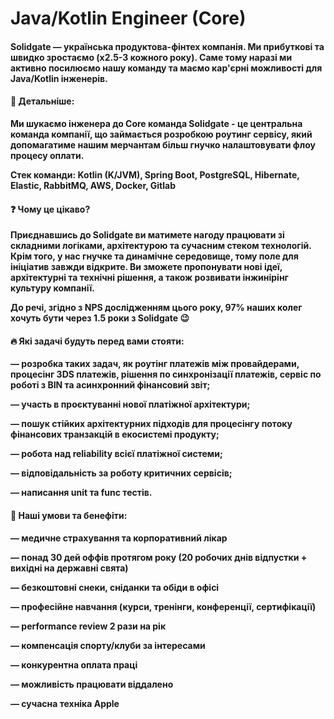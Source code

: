 ## <h1> Java/Kotlin Engineer (Core) </h1> 
<h4> Solidgate — українська продуктова-фінтех компанія. Ми прибуткові та швидко зростаємо (x2.5-3 кожного року). Саме тому наразі ми активно посилюємо нашу команду та маємо кар'єрні можливості для Java/Kotlin інженерів. </h4> 

#### &#128205; Детальніше:
<p><b> Ми шукаємо інженера до Core команда Solidgate - це центральна команда компанії, що займається розробкою роутинг сервісу, який допомагатиме нашим мерчантам більш гнучко налаштовувати флоу процесу оплати. </p> 
<p><b> Стек команди:</b> Kotlin (K/JVM), Spring Boot, PostgreSQL, Hibernate, Elastic, RabbitMQ, AWS, Docker, Gitlab </p>

#### &#10067; Чому це цікаво?
<p> Приєднавшись до Solidgate ви матимете нагоду працювати зі складними логіками, архітектурою та сучасним стеком технологій. Крім того, у нас гнучке та динамічне середовище, тому поле для ініціатив завжди відкрите. Ви зможете пропонувати нові ідеї, архітектурні та технічні рішення, а також розвивати інжинірінг культуру компанії. </p>

<p> До речі, згідно з NPS дослідженням цього року, 97% наших колег хочуть бути через 1.5 роки з Solidgate 😉 <p>

#### &#128293; Які задачі будуть перед вами стояти:
<p> — розробка таких задач, як роутінг платежів між провайдерами, процесінг 3DS платежів, рішення по синхронізації платежів, сервіс по роботі з BIN та асинхронний фінансовий звіт; <p>
<p> — участь в проєктуванні нової платіжної архітектури; <p>
<p> — пошук стійких архітектурних підходів для процесінгу потоку фінансових транзакцій в екосистемі продукту; <p>
<p> — робота над reliability всієї платіжної системи; <p>
<p> — відповідальність за роботу критичних сервісів; <p>
<p> — написання unit та func тестів. <p>

#### &#129321; Наші умови та бенефіти:
<p> — медичне страхування та корпоративний лікар <p>
<p> — понад 30 дей оффів протягом року (20 робочих днів відпустки + вихідні на державні свята) <p>
<p> — безкоштовні снеки, сніданки та обіди в офісі <p>
<p> — професійне навчання (курси, тренінги, конференції, сертифікації) <p>
<p> — performance review 2 рази на рік <p>
<p> — компенсація спорту/клуби за інтересами <p>
<p> — конкурентна оплата праці <p>
<p> — можливість працювати віддалено <p>
<p> — сучасна техніка Apple
